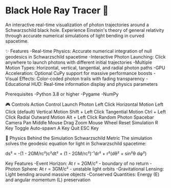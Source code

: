 # Black Hole Ray Tracer 🌌
An interactive real-time visualization of photon trajectories around a Schwarzschild black hole. Experience Einstein's theory of general 
relativity through accurate numerical simulations of light bending in curved spacetime.

✨ Features
-Real-time Physics: Accurate numerical integration of null geodesics in Schwarzschild spacetime
-Interactive Photon Launching: Click anywhere to launch photons with different initial trajectories
-Multiple Motion Types: Horizontal, vertical, tangential, and radial photon paths
-GPU Acceleration: Optional CuPy support for massive performance boosts
-Visual Effects: Color-coded photon trails with fading transparency
-Educational HUD: Real-time information display and physics parameters

Prerequisites
-Python 3.8 or higher
-Pygame
-NumPy

🎮 Controls
Action                  	Control
Launch Photon          	Left Click
Horizontal Motion	      Left Click (default)
Vertical Motion	        Shift + Left Click
Tangential Motion      	Ctrl + Left Click
Radial Outward Motion	  Alt + Left Click
Random Photon           Spacebar
Camera Pan	            Middle Mouse Drag
Zoom	                  Mouse Wheel
Reset Simulation	     R Key
Toggle Auto-spawn	     A Key
Quit	                 ESC Key

🔬 Physics Behind the Simulation
Schwarzschild Metric
The simulation solves the geodesic equation for light in Schwarzschild spacetime:

ds² = -(1 - 2GM/rc²)c²dt² + (1 - 2GM/rc²)⁻¹dr² + r²(dθ² + sin²θ dφ²)

Key Features
-Event Horizon: At r = 2GM/c² - boundary of no return
-Photon Sphere: At r = 3GM/c² - unstable light orbits
-Gravitational Lensing: Light bending around massive objects
-Conserved Quantities: Energy (E) and angular momentum (L) preservation

